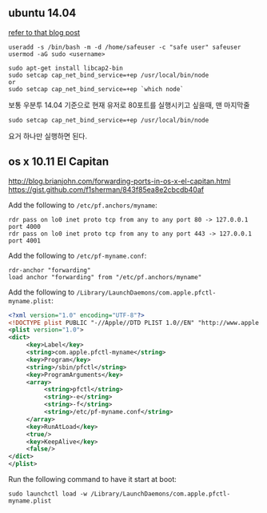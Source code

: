 ## ubuntu 14.04

[refer to that blog post](https://www.digitalocean.com/community/tutorials/how-to-use-pm2-to-setup-a-node-js-production-environment-on-an-ubuntu-vps)

```
useradd -s /bin/bash -m -d /home/safeuser -c "safe user" safeuser
usermod -aG sudo <username>

sudo apt-get install libcap2-bin
sudo setcap cap_net_bind_service=+ep /usr/local/bin/node
or
sudo setcap cap_net_bind_service=+ep `which node`
```

보통 우분투 14.04 기준으로 현재 유저로 80포트를 실행시키고 싶을때, 맨 마지막줄
```
sudo setcap cap_net_bind_service=+ep /usr/local/bin/node
```
요거 하나만 실행하면 된다.


## os x 10.11 El Capitan

http://blog.brianjohn.com/forwarding-ports-in-os-x-el-capitan.html
https://gist.github.com/f1sherman/843f85ea8e2cbcdb40af

Add the following to `/etc/pf.anchors/myname`:
```shell
rdr pass on lo0 inet proto tcp from any to any port 80 -> 127.0.0.1 port 4000
rdr pass on lo0 inet proto tcp from any to any port 443 -> 127.0.0.1 port 4001
```

Add the following to `/etc/pf-myname.conf`:
```shell
rdr-anchor "forwarding"
load anchor "forwarding" from "/etc/pf.anchors/myname"
```

Add the following to `/Library/LaunchDaemons/com.apple.pfctl-myname.plist`:
```xml
<?xml version="1.0" encoding="UTF-8"?>
<!DOCTYPE plist PUBLIC "-//Apple//DTD PLIST 1.0//EN" "http://www.apple.com/DTDs/PropertyList-1.0.dtd">
<plist version="1.0">
<dict>
     <key>Label</key>
     <string>com.apple.pfctl-myname</string>
     <key>Program</key>
     <string>/sbin/pfctl</string>
     <key>ProgramArguments</key>
     <array>
          <string>pfctl</string>
          <string>-e</string>
          <string>-f</string>
          <string>/etc/pf-myname.conf</string>
     </array>
     <key>RunAtLoad</key>
     <true/>
     <key>KeepAlive</key>
     <false/>
</dict>
</plist>
```

Run the following command to have it start at boot:
```shell
sudo launchctl load -w /Library/LaunchDaemons/com.apple.pfctl-myname.plist
```
